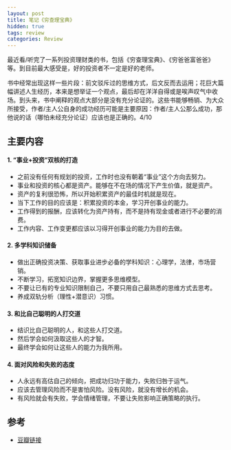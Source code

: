 ```yaml
---
layout: post
title: 笔记《穷查理宝典》
hidden: true
tags: review
categories: Review
---
```


最近看/听完了一系列投资理财类的书，包括《穷查理宝典》、《穷爸爸富爸爸》等。到目前最大感受是，好的投资者不一定是好的老师。

书中经常出现这样一些片段：前文驳斥过的思维方式，后文反而去运用；花巨大篇幅讲述人生经历，本来是想举证一个观点，最后却在洋洋自得或是唉声叹气中收场。到头来，书中阐释的观点大部分是没有充分论证的。这些书能够畅销、为大众所接受，作者/主人公自身的成功经历可能是主要原因：作者/主人公那么成功，那他说的话（哪怕未经充分论证）应该也是正确的。4/10

## 主要内容

#### 1. “事业+投资”双核的打造

- 之前没有任何有规划的投资，工作时也没有朝着“事业”这个方向去努力。
- 事业和投资的核心都是资产。能够在不在场的情况下产生价值，就是资产。
- 资产的复利很恐怖，所以开始积累资产的最佳时机就是现在。
- 当下工作的目的应该是：积累投资的本金，学习开创事业的能力。
- 工作得到的报酬，应该转化为资产持有，而不是持有现金或者进行不必要的消费。
- 工作内容、工作变更都应该以习得开创事业的能力为目的去做。

#### 2. 多学科知识储备

- 做出正确投资决策、获取事业进步必备的学科知识：心理学，法律，市场营销。
- 不断学习，拓宽知识边界，掌握更多思维模型。
- 不要让已有的专业知识限制自己，不要只用自己最熟悉的思维方式去思考。
- 养成双轨分析（理性+潜意识）习惯。

#### 3. 和比自己聪明的人打交道

- 结识比自己聪明的人，和这些人打交道。
- 然后学会如何汲取这些人的才智。
- 最终学会如何让这些人的能力为我所用。

#### 4. 面对风险和失败的态度

- 人永远有高估自己的倾向，把成功归功于能力，失败归咎于运气。
- 应该去管理风险而不是害怕风险。没有风险，就没有增长的机会。
- 有风险就会有失败，学会情绪管理，不要让失败影响正确策略的执行。

## 参考

- [豆瓣链接](https://book.douban.com/subject/5346110/)
